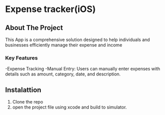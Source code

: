 # Expense tracker(iOS)

## About The Project
This App is a comprehensive solution designed to help individuals and businesses efficiently manage their expense and income

### Key Features
   -Expense Tracking
   -Manual Entry: Users can manually enter expenses with details such as amount, category, date, and description.

## Instalattion
   1. Clone the repo
   2. open the project file using xcode and build to simulator.


